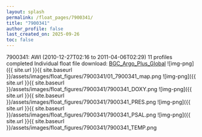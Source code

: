 ```yaml
---
layout: splash
permalink: /float_pages/7900341/
title: "7900341"
author_profile: false
last_created_on: 2025-09-26
toc: false
---
```

 
7900341: AWI (2010-12-27T02:16 to 2011-04-06T02:29)
11 profiles completed
Individual float file download: [BGC_Argo_Plus_Global](https://ftp.soest.hawaii.edu/bgc_argo_plus/Individual_Floats/outliers_removed/7900341_Sprof_processed.nc)
![img-png]({{ site.url }}{{ site.baseurl }}/assets/images/float_figures/7900341/01_7900341_map.png
![img-png]({{ site.url }}{{ site.baseurl }}/assets/images/float_figures/7900341/7900341_DOXY.png
![img-png]({{ site.url }}{{ site.baseurl }}/assets/images/float_figures/7900341/7900341_PRES.png
![img-png]({{ site.url }}{{ site.baseurl }}/assets/images/float_figures/7900341/7900341_PSAL.png
![img-png]({{ site.url }}{{ site.baseurl }}/assets/images/float_figures/7900341/7900341_TEMP.png
